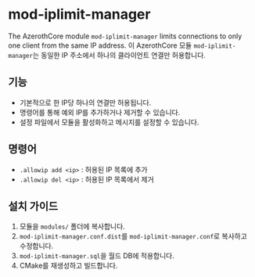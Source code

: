 # mod-iplimit-manager
The AzerothCore module `mod-iplimit-manager` limits connections to only one client from the same IP address.
이 AzerothCore 모듈 `mod-iplimit-manager`는 동일한 IP 주소에서 하나의 클라이언트 연결만 허용합니다.

## 기능
- 기본적으로 한 IP당 하나의 연결만 허용됩니다.
- 명령어를 통해 예외 IP를 추가하거나 제거할 수 있습니다.
- 설정 파일에서 모듈을 활성화하고 메시지를 설정할 수 있습니다.

## 명령어
- `.allowip add <ip>` : 허용된 IP 목록에 추가
- `.allowip del <ip>` : 허용된 IP 목록에서 제거

## 설치 가이드
1. 모듈을 `modules/` 폴더에 복사합니다.
2. `mod-iplimit-manager.conf.dist`를 `mod-iplimit-manager.conf`로 복사하고 수정합니다.
3. `mod-iplimit-manager.sql`을 월드 DB에 적용합니다.
4. CMake를 재생성하고 빌드합니다.
